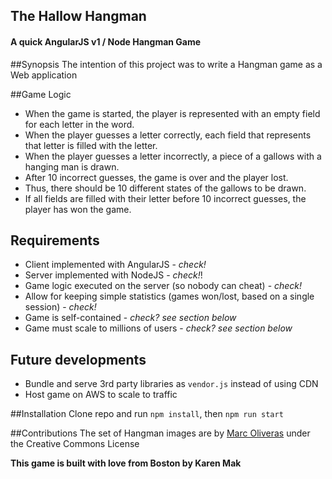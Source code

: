 ## The Hallow Hangman
#### A quick AngularJS v1 / Node Hangman Game


##Synopsis
The intention of this project was to write a Hangman game as a Web application

##Game Logic
* When the game is started, the player is represented with an empty field for each letter in the word.
* When the player guesses a letter correctly, each field that represents that letter is filled with the letter.
* When the player guesses a letter incorrectly, a piece of a gallows with a hanging man is drawn.
* After 10 incorrect guesses, the game is over and the player lost.
* Thus, there should be 10 different states of the gallows to be drawn.
* If all fields are filled with their letter before 10 incorrect guesses, the player has won the game.

## Requirements
* Client implemented with AngularJS - *check!*
* Server implemented with NodeJS - *check!*!
* Game logic executed on the server (so nobody can cheat) - *check!*
* Allow for keeping simple statistics (games won/lost, based on a single session) - *check!*
* Game is self-contained - *check? see section below*
* Game must scale to millions of users - *check? see section below*

## Future developments
* Bundle and serve 3rd party libraries as ```vendor.js``` instead of using CDN
* Host game on AWS to scale to traffic

##Installation
Clone repo and run ```npm install```, then ```npm run start```

##Contributions
The set of Hangman images are by [Marc Oliveras](http://oligalma.com) under the Creative Commons License

**This game is built with love from Boston by Karen Mak**
